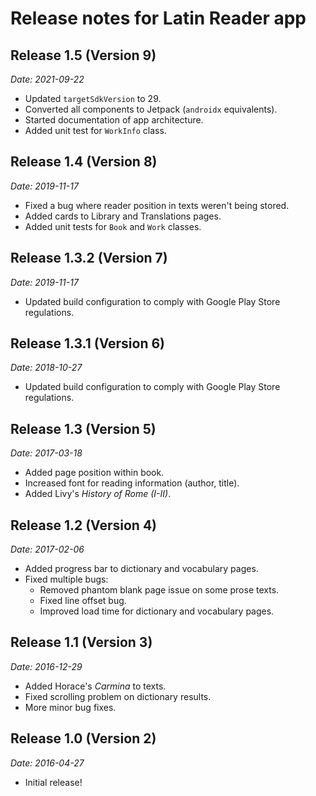 # Release notes for Latin Reader app

## Release 1.5 (Version 9)

_Date: 2021-09-22_

* Updated `targetSdkVersion` to 29.
* Converted all components to Jetpack (`androidx` equivalents).
* Started documentation of app architecture.
* Added unit test for `WorkInfo` class.

## Release 1.4 (Version 8)

_Date: 2019-11-17_

* Fixed a bug where reader position in texts weren't being stored.
* Added cards to Library and Translations pages.
* Added unit tests for `Book` and `Work` classes.

## Release 1.3.2 (Version 7)

_Date: 2019-11-17_

* Updated build configuration to comply with Google Play Store regulations.

## Release 1.3.1 (Version 6)

_Date: 2018-10-27_

* Updated build configuration to comply with Google Play Store regulations.

## Release 1.3 (Version 5)

_Date: 2017-03-18_

* Added page position within book.
* Increased font for reading information (author, title).
* Added Livy's _History of Rome (I-II)_.

## Release 1.2 (Version 4)

_Date: 2017-02-06_

* Added progress bar to dictionary and vocabulary pages.
* Fixed multiple bugs:
  - Removed phantom blank page issue on some prose texts.
  - Fixed line offset bug.
  - Improved load time for dictionary and vocabulary pages.

## Release 1.1 (Version 3)

_Date: 2016-12-29_

* Added Horace's _Carmina_ to texts.
* Fixed scrolling problem on dictionary results.
* More minor bug fixes.

## Release 1.0 (Version 2)

_Date: 2016-04-27_

* Initial release!